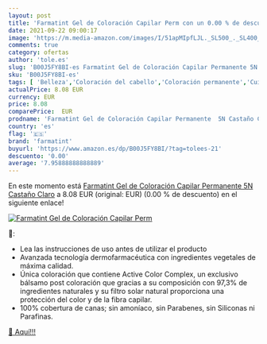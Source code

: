 ```yaml
---
layout: post
title: 'Farmatint Gel de Coloración Capilar Perm con un 0.00 % de descuento'
date: 2021-09-22 09:00:17
image: 'https://m.media-amazon.com/images/I/51apMIpfLJL._SL500_._SL400_.jpg'
comments: true
category: ofertas
author: 'tole.es'
slug: 'B00J5FY8BI-es Farmatint Gel de Coloración Capilar Permanente 5N Castaño...'
sku: 'B00J5FY8BI-es'
tags: [ 'Belleza','Coloración del cabello','Coloración permanente','Cuidado del cabello','farmatint', ]
actualPrice: 8.08 EUR
currency: EUR
price: 8.08
comparePrice:  EUR
prodname: 'Farmatint Gel de Coloración Capilar Permanente  5N Castaño Claro'
country: 'es'
flag: '🇪🇸'
brand: 'farmatint'
buyurl: 'https://www.amazon.es/dp/B00J5FY8BI/?tag=tolees-21'
descuento: '0.00'
average: '7.95888888888889'
---
```


En este momento está [Farmatint Gel de Coloración Capilar Permanente  5N Castaño Claro](https://www.amazon.es/dp/B00J5FY8BI/?tag=tolees-21) a 8.08 EUR (original:  EUR) (0.00 %  de descuento) en el siguiente enlace!

[![Farmatint Gel de Coloración Capilar Perm](https://m.media-amazon.com/images/I/51apMIpfLJL._SL500_._SL400_.jpg)](https://www.amazon.es/dp/B00J5FY8BI/?tag=tolees-21)

🔎:

- Lea las instrucciones de uso antes de utilizar el producto
- Avanzada tecnología dermofarmacéutica con ingredientes vegetales de máxima calidad.
- Única coloración que contiene Active Color Complex, un exclusivo bálsamo post coloración que gracias a su composición con 97,3% de ingredientes naturales y su filtro solar natural proporciona una protección del color y de la fibra capilar.
- 100% cobertura de canas; sin amoníaco, sin Parabenes, sin Siliconas ni Parafinas.

[🛒 Aquí!!!](https://www.amazon.es/dp/B00J5FY8BI/?tag=tolees-21)
